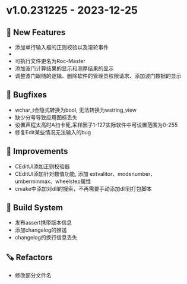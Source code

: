 # v1.0.231225 - 2023-12-25

## 🎉 New Features
- 添加单行输入框的正则校验以及滚轮事件
- 
- 可执行文件更名为Roc-Master
- 添加波门计算结果的显示和测厚结果的显示
- 调整波门跟随的逻辑、删除软件的管理员权限请求、添加波门数据的显示

## 🐛 Bugfixes
- wchar_t会隐式转换为bool, 无法转换为wstring_view
- 缺少分号导致应用图标丢失
- 设置声程太高时A扫卡死,采样因子1-127实际软件中可设置范围为0-255
- 修复Edit某些情况无法输入的bug

## 🔨 Improvements
- CEditUI添加正则校验器
- CEditUI添加针对数值功能, 添加	extvalitor、modenumber、
umberminmax、wheelstep属性
- cmake中添加对dll的搜索，不再需要手动添加dll到打包脚本

## 🧱 Build System
- 发布assert携带版本信息
- 添加changelog的推送
- changelog的换行信息丢失

## 🪚 Refactors
- 修改部分文件名



